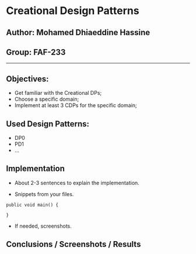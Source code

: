 # Creational Design Patterns


## Author: Mohamed Dhiaeddine Hassine 
## Group: FAF-233


----

## Objectives:

* Get familiar with the Creational DPs;
* Choose a specific domain;
* Implement at least 3 CDPs for the specific domain;


## Used Design Patterns: 

* DP0
* PD1
* ...


## Implementation

* About 2-3 sentences to explain the implementation.


* Snippets from your files.

```
public void main() {

}
```

* If needed, screenshots.


## Conclusions / Screenshots / Results